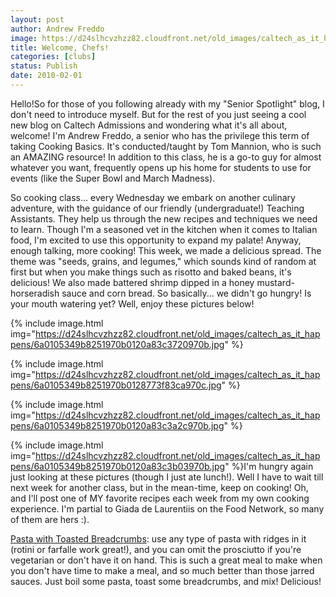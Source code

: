 ```yaml
---
layout: post
author: Andrew Freddo
image: https://d24slhcvzhzz82.cloudfront.net/old_images/caltech_as_it_happens/6a0105349b8251970b0120a83c3631970b.jpg
title: Welcome, Chefs!
categories: [clubs]
status: Publish
date: 2010-02-01
---
```


Hello!So for those of you following already with my "Senior Spotlight" blog, I don't need to introduce myself. But for the rest of you just seeing a cool new blog on Caltech Admissions and wondering what it's all about, welcome! I'm Andrew Freddo, a senior who has the privilege this term of taking Cooking Basics. It's conducted/taught by Tom Mannion, who is such an AMAZING resource! In addition to this class, he is a go-to guy for almost whatever you want, frequently opens up his home for students to use for events (like the Super Bowl and March Madness).

So cooking class... every Wednesday we embark on another culinary adventure, with the guidance of our friendly (undergraduate!) Teaching Assistants. They help us through the new recipes and techniques we need to learn. Though I'm a seasoned vet in the kitchen when it comes to Italian food, I'm excited to use this opportunity to expand my palate!
Anyway, enough talking, more cooking! This week, we made a delicious spread. The theme was "seeds, grains, and legumes," which sounds kind of random at first but when you make things such as risotto and baked beans, it's delicious! We also made battered shrimp dipped in a honey mustard-horseradish sauce and corn bread. So basically... we didn't go hungry!
Is your mouth watering yet? Well, enjoy these pictures below!


{% include image.html img="https://d24slhcvzhzz82.cloudfront.net/old_images/caltech_as_it_happens/6a0105349b8251970b0120a83c3720970b.jpg" %}

{% include image.html img="https://d24slhcvzhzz82.cloudfront.net/old_images/caltech_as_it_happens/6a0105349b8251970b0128773f83ca970c.jpg" %}

{% include image.html img="https://d24slhcvzhzz82.cloudfront.net/old_images/caltech_as_it_happens/6a0105349b8251970b0120a83c3a2c970b.jpg" %}

{% include image.html img="https://d24slhcvzhzz82.cloudfront.net/old_images/caltech_as_it_happens/6a0105349b8251970b0120a83c3b03970b.jpg" %}I'm hungry again just looking at these pictures (though I just ate lunch!). Well I have to wait till next week for another class, but in the mean-time, keep on cooking!
Oh, and I'll post one of MY favorite recipes each week from my own cooking experience. I'm partial to Giada de Laurentiis on the Food Network, so many of them are hers :).

<a href="https://www.foodnetwork.com/recipes/giada-de-laurentiis/orecchiette-with-toasted-breadcrumbs-recipe/index.html">Pasta with Toasted Breadcrumbs</a>: use any type of pasta with ridges in it (rotini or farfalle work great!), and you can omit the prosciutto if you're vegetarian or don't have it on hand. This is such a great meal to make when you don't have time to make a meal, and so much better than those jarred sauces. Just boil some pasta, toast some breadcrumbs, and mix! Delicious!
